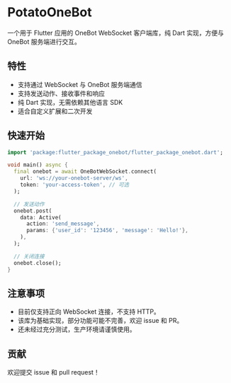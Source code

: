 # PotatoOneBot

一个用于 Flutter 应用的 OneBot WebSocket 客户端库，纯 Dart 实现，方便与 OneBot 服务端进行交互。

## 特性

- 支持通过 WebSocket 与 OneBot 服务端通信
- 支持发送动作、接收事件和响应
- 纯 Dart 实现，无需依赖其他语言 SDK
- 适合自定义扩展和二次开发


## 快速开始

```dart
import 'package:flutter_package_onebot/flutter_package_onebot.dart';

void main() async {
  final onebot = await OneBotWebSocket.connect(
    url: 'ws://your-onebot-server/ws',
    token: 'your-access-token', // 可选
  );

  // 发送动作
  onebot.post(
    data: Active(
      action: 'send_message',
      params: {'user_id': '123456', 'message': 'Hello!'},
    ),
  );

  // 关闭连接
  onebot.close();
}
```

## 注意事项

- 目前仅支持正向 WebSocket 连接，不支持 HTTP。
- 该库为基础实现，部分功能可能不完善，欢迎 issue 和 PR。
- 还未经过充分测试，生产环境请谨慎使用。

## 贡献

欢迎提交 issue 和 pull request！
